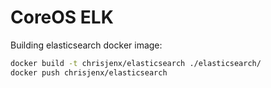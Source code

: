 # CoreOS ELK


Building elasticsearch docker image:
```bash
docker build -t chrisjenx/elasticsearch ./elasticsearch/
docker push chrisjenx/elasticsearch
```
